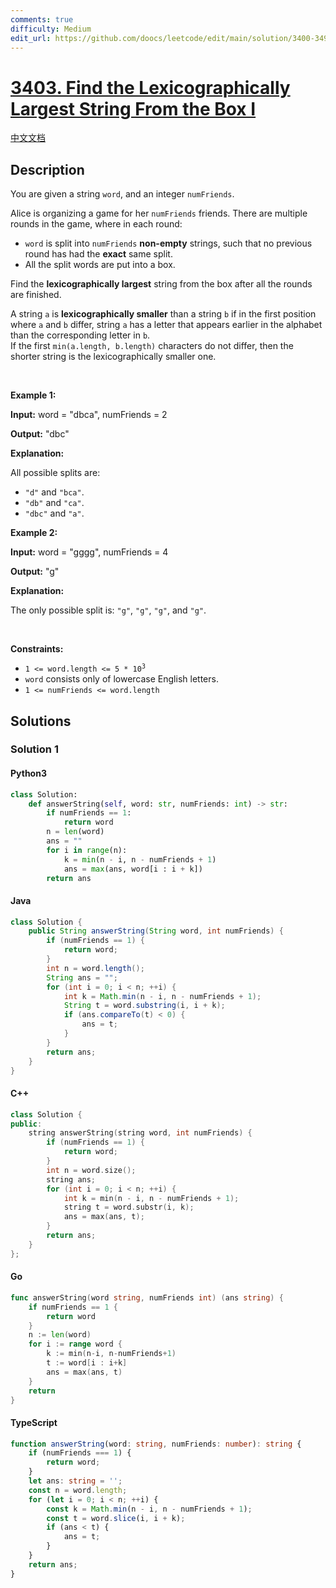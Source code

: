 ```yaml
---
comments: true
difficulty: Medium
edit_url: https://github.com/doocs/leetcode/edit/main/solution/3400-3499/3403.Find%20the%20Lexicographically%20Largest%20String%20From%20the%20Box%20I/README_EN.md
---
```


<!-- problem:start -->

# [3403. Find the Lexicographically Largest String From the Box I](https://leetcode.com/problems/find-the-lexicographically-largest-string-from-the-box-i)

[中文文档](/solution/3400-3499/3403.Find%20the%20Lexicographically%20Largest%20String%20From%20the%20Box%20I/README.md)

## Description

<!-- description:start -->

<p>You are given a string <code>word</code>, and an integer <code>numFriends</code>.</p>

<p>Alice is organizing a game for her <code>numFriends</code> friends. There are multiple rounds in the game, where in each round:</p>

<ul>
	<li><code>word</code> is split into <code>numFriends</code> <strong>non-empty</strong> strings, such that no previous round has had the <strong>exact</strong> same split.</li>
	<li>All the split words are put into a box.</li>
</ul>

<p>Find the <strong>lexicographically largest</strong> string from the box after all the rounds are finished.</p>

<p>A string <code>a</code> is <strong>lexicographically smaller</strong> than a string <code>b</code> if in the first position where <code>a</code> and <code>b</code> differ, string <code>a</code> has a letter that appears earlier in the alphabet than the corresponding letter in <code>b</code>.<br />
If the first <code>min(a.length, b.length)</code> characters do not differ, then the shorter string is the lexicographically smaller one.</p>

<p>&nbsp;</p>
<p><strong class="example">Example 1:</strong></p>

<div class="example-block">
<p><strong>Input:</strong> <span class="example-io">word = &quot;dbca&quot;, numFriends = 2</span></p>

<p><strong>Output:</strong> <span class="example-io">&quot;dbc&quot;</span></p>

<p><strong>Explanation:</strong>&nbsp;</p>

<p>All possible splits are:</p>

<ul>
	<li><code>&quot;d&quot;</code> and <code>&quot;bca&quot;</code>.</li>
	<li><code>&quot;db&quot;</code> and <code>&quot;ca&quot;</code>.</li>
	<li><code>&quot;dbc&quot;</code> and <code>&quot;a&quot;</code>.</li>
</ul>
</div>

<p><strong class="example">Example 2:</strong></p>

<div class="example-block">
<p><strong>Input:</strong> <span class="example-io">word = &quot;gggg&quot;, numFriends = 4</span></p>

<p><strong>Output:</strong> <span class="example-io">&quot;g&quot;</span></p>

<p><strong>Explanation:</strong>&nbsp;</p>

<p>The only possible split is: <code>&quot;g&quot;</code>, <code>&quot;g&quot;</code>, <code>&quot;g&quot;</code>, and <code>&quot;g&quot;</code>.</p>
</div>

<p>&nbsp;</p>
<p><strong>Constraints:</strong></p>

<ul>
	<li><code>1 &lt;= word.length &lt;= 5&nbsp;* 10<sup>3</sup></code></li>
	<li><code>word</code> consists only of lowercase English letters.</li>
	<li><code>1 &lt;= numFriends &lt;= word.length</code></li>
</ul>

<!-- description:end -->

## Solutions

<!-- solution:start -->

### Solution 1

<!-- tabs:start -->

#### Python3

```python
class Solution:
    def answerString(self, word: str, numFriends: int) -> str:
        if numFriends == 1:
            return word
        n = len(word)
        ans = ""
        for i in range(n):
            k = min(n - i, n - numFriends + 1)
            ans = max(ans, word[i : i + k])
        return ans
```

#### Java

```java
class Solution {
    public String answerString(String word, int numFriends) {
        if (numFriends == 1) {
            return word;
        }
        int n = word.length();
        String ans = "";
        for (int i = 0; i < n; ++i) {
            int k = Math.min(n - i, n - numFriends + 1);
            String t = word.substring(i, i + k);
            if (ans.compareTo(t) < 0) {
                ans = t;
            }
        }
        return ans;
    }
}
```

#### C++

```cpp
class Solution {
public:
    string answerString(string word, int numFriends) {
        if (numFriends == 1) {
            return word;
        }
        int n = word.size();
        string ans;
        for (int i = 0; i < n; ++i) {
            int k = min(n - i, n - numFriends + 1);
            string t = word.substr(i, k);
            ans = max(ans, t);
        }
        return ans;
    }
};
```

#### Go

```go
func answerString(word string, numFriends int) (ans string) {
	if numFriends == 1 {
		return word
	}
	n := len(word)
	for i := range word {
		k := min(n-i, n-numFriends+1)
		t := word[i : i+k]
		ans = max(ans, t)
	}
	return
}
```

#### TypeScript

```ts
function answerString(word: string, numFriends: number): string {
    if (numFriends === 1) {
        return word;
    }
    let ans: string = '';
    const n = word.length;
    for (let i = 0; i < n; ++i) {
        const k = Math.min(n - i, n - numFriends + 1);
        const t = word.slice(i, i + k);
        if (ans < t) {
            ans = t;
        }
    }
    return ans;
}
```

<!-- tabs:end -->

<!-- solution:end -->

<!-- problem:end -->
